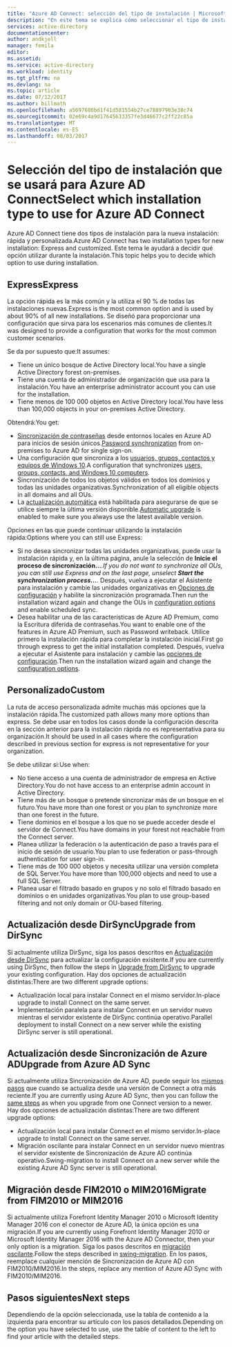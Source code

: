 ```yaml
---
title: "Azure AD Connect: selección del tipo de instalación | Microsoft Docs"
description: "En este tema se explica cómo seleccionar el tipo de instalación que se usará para Azure AD Connect."
services: active-directory
documentationcenter: 
author: andkjell
manager: femila
editor: 
ms.assetid: 
ms.service: active-directory
ms.workload: identity
ms.tgt_pltfrm: na
ms.devlang: na
ms.topic: article
ms.date: 07/12/2017
ms.author: billmath
ms.openlocfilehash: a5697686bd1f41d581554b27ce78897963e38c74
ms.sourcegitcommit: 02e69c4a9d17645633357fe3d46677c2ff22c85a
ms.translationtype: MT
ms.contentlocale: es-ES
ms.lasthandoff: 08/03/2017
---
```

# <a name="select-which-installation-type-to-use-for-azure-ad-connect"></a><span data-ttu-id="3b2dd-103">Selección del tipo de instalación que se usará para Azure AD Connect</span><span class="sxs-lookup"><span data-stu-id="3b2dd-103">Select which installation type to use for Azure AD Connect</span></span>
<span data-ttu-id="3b2dd-104">Azure AD Connect tiene dos tipos de instalación para la nueva instalación: rápida y personalizada.</span><span class="sxs-lookup"><span data-stu-id="3b2dd-104">Azure AD Connect has two installation types for new installation: Express and customized.</span></span> <span data-ttu-id="3b2dd-105">Este tema le ayudará a decidir qué opción utilizar durante la instalación.</span><span class="sxs-lookup"><span data-stu-id="3b2dd-105">This topic helps you to decide which option to use during installation.</span></span>

## <a name="express"></a><span data-ttu-id="3b2dd-106">Express</span><span class="sxs-lookup"><span data-stu-id="3b2dd-106">Express</span></span>
<span data-ttu-id="3b2dd-107">La opción rápida es la más común y la utiliza el 90 % de todas las instalaciones nuevas.</span><span class="sxs-lookup"><span data-stu-id="3b2dd-107">Express is the most common option and is used by about 90% of all new installations.</span></span> <span data-ttu-id="3b2dd-108">Se diseñó para proporcionar una configuración que sirva para los escenarios más comunes de clientes.</span><span class="sxs-lookup"><span data-stu-id="3b2dd-108">It was designed to provide a configuration that works for the most common customer scenarios.</span></span>

<span data-ttu-id="3b2dd-109">Se da por supuesto que:</span><span class="sxs-lookup"><span data-stu-id="3b2dd-109">It assumes:</span></span>

- <span data-ttu-id="3b2dd-110">Tiene un único bosque de Active Directory local.</span><span class="sxs-lookup"><span data-stu-id="3b2dd-110">You have a single Active Directory forest on-premises.</span></span>
- <span data-ttu-id="3b2dd-111">Tiene una cuenta de administrador de organización que usa para la instalación.</span><span class="sxs-lookup"><span data-stu-id="3b2dd-111">You have an enterprise administrator account you can use for the installation.</span></span>
- <span data-ttu-id="3b2dd-112">Tiene menos de 100 000 objetos en Active Directory local.</span><span class="sxs-lookup"><span data-stu-id="3b2dd-112">You have less than 100,000 objects in your on-premises Active Directory.</span></span>

<span data-ttu-id="3b2dd-113">Obtendrá:</span><span class="sxs-lookup"><span data-stu-id="3b2dd-113">You get:</span></span>

- <span data-ttu-id="3b2dd-114">[Sincronización de contraseñas](active-directory-aadconnectsync-implement-password-synchronization.md) desde entornos locales en Azure AD para inicios de sesión únicos.</span><span class="sxs-lookup"><span data-stu-id="3b2dd-114">[Password synchronization](active-directory-aadconnectsync-implement-password-synchronization.md) from on-premises to Azure AD for single sign-on.</span></span>
- <span data-ttu-id="3b2dd-115">Una configuración que sincroniza a los [usuarios, grupos, contactos y equipos de Windows 10](active-directory-aadconnectsync-understanding-default-configuration.md).</span><span class="sxs-lookup"><span data-stu-id="3b2dd-115">A configuration that synchronizes [users, groups, contacts, and Windows 10 computers](active-directory-aadconnectsync-understanding-default-configuration.md).</span></span>
- <span data-ttu-id="3b2dd-116">Sincronización de todos los objetos válidos en todos los dominios y todas las unidades organizativas.</span><span class="sxs-lookup"><span data-stu-id="3b2dd-116">Synchronization of all eligible objects in all domains and all OUs.</span></span>
- <span data-ttu-id="3b2dd-117">La [actualización automática](active-directory-aadconnect-feature-automatic-upgrade.md) está habilitada para asegurarse de que se utilice siempre la última versión disponible.</span><span class="sxs-lookup"><span data-stu-id="3b2dd-117">[Automatic upgrade](active-directory-aadconnect-feature-automatic-upgrade.md) is enabled to make sure you always use the latest available version.</span></span>

<span data-ttu-id="3b2dd-118">Opciones en las que puede continuar utilizando la instalación rápida:</span><span class="sxs-lookup"><span data-stu-id="3b2dd-118">Options where you can still use Express:</span></span>

- <span data-ttu-id="3b2dd-119">Si no desea sincronizar todas las unidades organizativas, puede usar la instalación rápida y, en la última página, anule la selección de **Inicie el proceso de sincronización...***.</span><span class="sxs-lookup"><span data-stu-id="3b2dd-119">If you do not want to synchronize all OUs, you can still use Express and on the last page, unselect **Start the synchronization process...***.</span></span> <span data-ttu-id="3b2dd-120">Después, vuelva a ejecutar el Asistente para instalación y cambie las unidades organizativas en [Opciones de configuración](active-directory-aadconnectsync-installation-wizard.md#customize-synchronization-options) y habilite la sincronización programada.</span><span class="sxs-lookup"><span data-stu-id="3b2dd-120">Then run the installation wizard again and change the OUs in [configuration options](active-directory-aadconnectsync-installation-wizard.md#customize-synchronization-options) and enable scheduled sync.</span></span>
- <span data-ttu-id="3b2dd-121">Desea habilitar una de las características de Azure AD Premium, como la Escritura diferida de contraseñas.</span><span class="sxs-lookup"><span data-stu-id="3b2dd-121">You want to enable one of the features in Azure AD Premium, such as Password writeback.</span></span> <span data-ttu-id="3b2dd-122">Utilice primero la instalación rápida para completar la instalación inicial.</span><span class="sxs-lookup"><span data-stu-id="3b2dd-122">First go through express to get the initial installation completed.</span></span> <span data-ttu-id="3b2dd-123">Después, vuelva a ejecutar el Asistente para instalación y cambie las [opciones de configuración](active-directory-aadconnectsync-installation-wizard.md#customize-synchronization-options).</span><span class="sxs-lookup"><span data-stu-id="3b2dd-123">Then run the installation wizard again and change the [configuration options](active-directory-aadconnectsync-installation-wizard.md#customize-synchronization-options).</span></span>

## <a name="custom"></a><span data-ttu-id="3b2dd-124">Personalizado</span><span class="sxs-lookup"><span data-stu-id="3b2dd-124">Custom</span></span>
<span data-ttu-id="3b2dd-125">La ruta de acceso personalizada admite muchas más opciones que la instalación rápida.</span><span class="sxs-lookup"><span data-stu-id="3b2dd-125">The customized path allows many more options than express.</span></span> <span data-ttu-id="3b2dd-126">Se debe usar en todos los casos donde la configuración descrita en la sección anterior para la instalación rápida no es representativa para su organización.</span><span class="sxs-lookup"><span data-stu-id="3b2dd-126">It should be used in all cases where the configuration described in previous section for express is not representative for your organization.</span></span>

<span data-ttu-id="3b2dd-127">Se debe utilizar si:</span><span class="sxs-lookup"><span data-stu-id="3b2dd-127">Use when:</span></span>

- <span data-ttu-id="3b2dd-128">No tiene acceso a una cuenta de administrador de empresa en Active Directory.</span><span class="sxs-lookup"><span data-stu-id="3b2dd-128">You do not have access to an enterprise admin account in Active Directory.</span></span>
- <span data-ttu-id="3b2dd-129">Tiene más de un bosque o pretende sincronizar más de un bosque en el futuro.</span><span class="sxs-lookup"><span data-stu-id="3b2dd-129">You have more than one forest or you plan to synchronize more than one forest in the future.</span></span>
- <span data-ttu-id="3b2dd-130">Tiene dominios en el bosque a los que no se puede acceder desde el servidor de Connect.</span><span class="sxs-lookup"><span data-stu-id="3b2dd-130">You have domains in your forest not reachable from the Connect server.</span></span>
- <span data-ttu-id="3b2dd-131">Planea utilizar la federación o la autenticación de paso a través para el inicio de sesión de usuario.</span><span class="sxs-lookup"><span data-stu-id="3b2dd-131">You plan to use federation or pass-through authentication for user sign-in.</span></span>
- <span data-ttu-id="3b2dd-132">Tiene más de 100 000 objetos y necesita utilizar una versión completa de SQL Server.</span><span class="sxs-lookup"><span data-stu-id="3b2dd-132">You have more than 100,000 objects and need to use a full SQL Server.</span></span>
- <span data-ttu-id="3b2dd-133">Planea usar el filtrado basado en grupos y no solo el filtrado basado en dominios o en unidades organizativas.</span><span class="sxs-lookup"><span data-stu-id="3b2dd-133">You plan to use group-based filtering and not only domain or OU-based filtering.</span></span>

## <a name="upgrade-from-dirsync"></a><span data-ttu-id="3b2dd-134">Actualización desde DirSync</span><span class="sxs-lookup"><span data-stu-id="3b2dd-134">Upgrade from DirSync</span></span>
<span data-ttu-id="3b2dd-135">Si actualmente utiliza DirSync, siga los pasos descritos en [Actualización desde DirSync](active-directory-aadconnect-dirsync-upgrade-get-started.md) para actualizar la configuración existente.</span><span class="sxs-lookup"><span data-stu-id="3b2dd-135">If you are currently using DirSync, then follow the steps in [Upgrade from DirSync](active-directory-aadconnect-dirsync-upgrade-get-started.md) to upgrade your existing configuration.</span></span> <span data-ttu-id="3b2dd-136">Hay dos opciones de actualización distintas:</span><span class="sxs-lookup"><span data-stu-id="3b2dd-136">There are two different upgrade options:</span></span>

- <span data-ttu-id="3b2dd-137">Actualización local para instalar Connect en el mismo servidor.</span><span class="sxs-lookup"><span data-stu-id="3b2dd-137">In-place upgrade to install Connect on the same server.</span></span>
- <span data-ttu-id="3b2dd-138">Implementación paralela para instalar Connect en un servidor nuevo mientras el servidor existente de DirSync continúa operativo.</span><span class="sxs-lookup"><span data-stu-id="3b2dd-138">Parallel deployment to install Connect on a new server while the existing DirSync server is still operational.</span></span>

## <a name="upgrade-from-azure-ad-sync"></a><span data-ttu-id="3b2dd-139">Actualización desde Sincronización de Azure AD</span><span class="sxs-lookup"><span data-stu-id="3b2dd-139">Upgrade from Azure AD Sync</span></span>
<span data-ttu-id="3b2dd-140">Si actualmente utiliza Sincronización de Azure AD, puede seguir los [mismos pasos](active-directory-aadconnect-upgrade-previous-version.md) que cuando se actualiza desde una versión de Connect a otra más reciente.</span><span class="sxs-lookup"><span data-stu-id="3b2dd-140">If you are currently using Azure AD Sync, then you can follow the [same steps](active-directory-aadconnect-upgrade-previous-version.md) as when you upgrade from one Connect version to a newer.</span></span> <span data-ttu-id="3b2dd-141">Hay dos opciones de actualización distintas:</span><span class="sxs-lookup"><span data-stu-id="3b2dd-141">There are two different upgrade options:</span></span>

- <span data-ttu-id="3b2dd-142">Actualización local para instalar Connect en el mismo servidor.</span><span class="sxs-lookup"><span data-stu-id="3b2dd-142">In-place upgrade to install Connect on the same server.</span></span>
- <span data-ttu-id="3b2dd-143">Migración oscilante para instalar Connect en un servidor nuevo mientras el servidor existente de Sincronización de Azure AD continúa operativo.</span><span class="sxs-lookup"><span data-stu-id="3b2dd-143">Swing-migration to install Connect on a new server while the existing Azure AD Sync server is still operational.</span></span>

## <a name="migrate-from-fim2010-or-mim2016"></a><span data-ttu-id="3b2dd-144">Migración desde FIM2010 o MIM2016</span><span class="sxs-lookup"><span data-stu-id="3b2dd-144">Migrate from FIM2010 or MIM2016</span></span>
<span data-ttu-id="3b2dd-145">Si actualmente utiliza Forefront Identity Manager 2010 o Microsoft Identity Manager 2016 con el conector de Azure AD, la única opción es una migración.</span><span class="sxs-lookup"><span data-stu-id="3b2dd-145">If you are currently using Forefront Identity Manager 2010 or Microsoft Identity Manager 2016 with the Azure AD Connector, then your only option is a migration.</span></span> <span data-ttu-id="3b2dd-146">Siga los pasos descritos en [migración oscilante](active-directory-aadconnect-upgrade-previous-version.md#swing-migration).</span><span class="sxs-lookup"><span data-stu-id="3b2dd-146">Follow the steps described in [swing-migration](active-directory-aadconnect-upgrade-previous-version.md#swing-migration).</span></span> <span data-ttu-id="3b2dd-147">En los pasos, reemplace cualquier mención de Sincronización de Azure AD con FIM2010/MIM2016.</span><span class="sxs-lookup"><span data-stu-id="3b2dd-147">In the steps, replace any mention of Azure AD Sync with FIM2010/MIM2016.</span></span>

## <a name="next-steps"></a><span data-ttu-id="3b2dd-148">Pasos siguientes</span><span class="sxs-lookup"><span data-stu-id="3b2dd-148">Next steps</span></span>
<span data-ttu-id="3b2dd-149">Dependiendo de la opción seleccionada, use la tabla de contenido a la izquierda para encontrar su artículo con los pasos detallados.</span><span class="sxs-lookup"><span data-stu-id="3b2dd-149">Depending on the option you have selected to use, use the table of content to the left to find your article with the detailed steps.</span></span>
